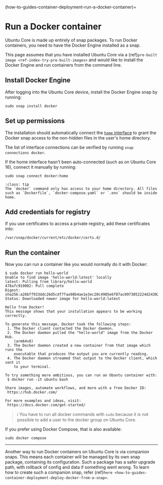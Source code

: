 (how-to-guides-container-deployment-run-a-docker-container)=
# Run a Docker container

Ubuntu Core is made up entirely of snap packages. To run Docker containers, you need to have the Docker Engine installed as a snap. 

This page assumes that you have installed Ubuntu Core via a {ref}`pre-built image <ref-index-try-pre-built-images>` and would like to install the Docker Engine and run containers from the command line. 

## Install Docker Engine
After logging into the Ubuntu Core device, install the Docker Engine snap by running:
```shell
sudo snap install docker
```

## Set up permissions

The installation should automatically connect the [`home` interface](https://snapcraft.io/docs/home-interface) to grant the Docker snap access to the non-hidden files in the user's home directory. 

The list of interface connections can be verified by running `snap connections docker`.

If the home interface hasn't been auto-connected (such as on Ubuntu Core 16), connect it manually by running:
```shell
sudo snap connect docker:home
```

```{admonition} Docker file access
:class: tip
The `docker` command only has access to your home directory. All files such as `Dockerfile`, `docker-compose.yaml` or `.env` should be inside home.
```

## Add credentials for registry

If you use certificates to access a private registry, add these certificates into:
```
/var/snap/docker/current/etc/docker/certs.d/
```

## Run the container

Now you can run a container like you would normally do it with Docker:
```
$ sudo docker run hello-world
Unable to find image 'hello-world:latest' locally
latest: Pulling from library/hello-world
478afc919002: Pull complete 
Digest: sha256:a26bff933ddc26d5cdf7faa98b4ae1e3ec20c4985e6f87ac0973052224d24302
Status: Downloaded newer image for hello-world:latest

Hello from Docker!
This message shows that your installation appears to be working correctly.

To generate this message, Docker took the following steps:
 1. The Docker client contacted the Docker daemon.
 2. The Docker daemon pulled the "hello-world" image from the Docker Hub.
    (arm64v8)
 3. The Docker daemon created a new container from that image which runs the
    executable that produces the output you are currently reading.
 4. The Docker daemon streamed that output to the Docker client, which sent it
    to your terminal.

To try something more ambitious, you can run an Ubuntu container with:
 $ docker run -it ubuntu bash

Share images, automate workflows, and more with a free Docker ID:
 https://hub.docker.com/

For more examples and ideas, visit:
 https://docs.docker.com/get-started/

```

> :information_source:  You have to run all docker commands with `sudo` because it is not possible to add a user to the docker group on Ubuntu Core.

If you prefer using Docker Compose, that is also available:
```
sudo docker compose
```

---

Another way to run Docker containers on Ubuntu Core is via companion snaps. This means each container will be managed by its own snap package, containing its configuration. Such a package has a safer upgrade path, with rollback of config and data if something went wrong. To learn how to create such a companion snap, refer {ref}`here <how-to-guides-container-deployment-deploy-docker-from-a-snap>`.

